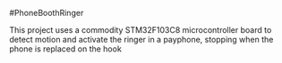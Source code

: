 #PhoneBoothRinger

This project uses a commodity STM32F103C8 microcontroller board to detect motion
and activate the ringer in a payphone, stopping when the phone is replaced on
the hook
